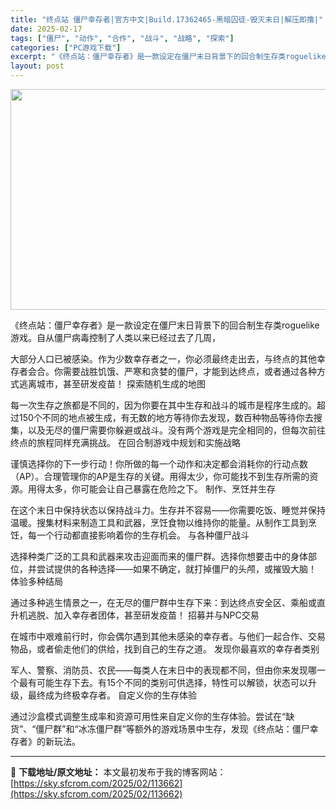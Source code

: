 ```yaml
---
title: "终点站 僵尸幸存者|官方中文|Build.17362465-黑暗囚徒-毁灭末日|解压即撸|"
date: 2025-02-17
tags: ["僵尸", "动作", "合作", "战斗", "战略", "探索"]
categories: ["PC游戏下载"]
excerpt: "《终点站：僵尸幸存者》是一款设定在僵尸末日背景下的回合制生存类roguelike游戏。自从僵尸病毒控制了人类以来已经过去了几周， 大部分人口已被感染。作为少数幸存者之一，你必须最终走出去，与终点的其他幸存者会合。你需要战胜饥饿、严寒和贪婪的僵尸，才能到达终点，或者通过各种方式逃离城市，甚至研发疫苗！&hellip;"
layout: post
---
```


<img class="aligncenter size-full wp-image-113671" src="https://sky.sfcrom.com/wp-content/uploads/2025/02/2025021714094498.webp" alt="" width="616" height="353" />

《终点站：僵尸幸存者》是一款设定在僵尸末日背景下的回合制生存类roguelike游戏。自从僵尸病毒控制了人类以来已经过去了几周，

大部分人口已被感染。作为少数幸存者之一，你必须最终走出去，与终点的其他幸存者会合。你需要战胜饥饿、严寒和贪婪的僵尸，才能到达终点，或者通过各种方式逃离城市，甚至研发疫苗！
探索随机生成的地图

每一次生存之旅都是不同的，因为你要在其中生存和战斗的城市是程序生成的。超过150个不同的地点被生成，有无数的地方等待你去发现，数百种物品等待你去搜集，以及无尽的僵尸需要你躲避或战斗。没有两个游戏是完全相同的，但每次前往终点的旅程同样充满挑战。
在回合制游戏中规划和实施战略

谨慎选择你的下一步行动！你所做的每一个动作和决定都会消耗你的行动点数（AP）。合理管理你的AP是生存的关键。用得太少，你可能找不到生存所需的资源。用得太多，你可能会让自己暴露在危险之下。
制作、烹饪并生存

在这个末日中保持状态以保持战斗力。生存并不容易——你需要吃饭、睡觉并保持温暖。搜集材料来制造工具和武器，烹饪食物以维持你的能量。从制作工具到烹饪，每一个行动都直接影响着你的生存机会。
与各种僵尸战斗

选择种类广泛的工具和武器来攻击迎面而来的僵尸群。选择你想要击中的身体部位，并尝试提供的各种选择——如果不确定，就打掉僵尸的头颅，或摧毁大脑！
体验多种结局

通过多种逃生情景之一，在无尽的僵尸群中生存下来：到达终点安全区、乘船或直升机逃脱、加入幸存者团体，甚至研发疫苗！
招募并与NPC交易

在城市中艰难前行时，你会偶尔遇到其他未感染的幸存者。与他们一起合作、交易物品，或者偷走他们的供给，找到自己的生存之道。
发现你最喜欢的幸存者类别

军人、警察、消防员、农民——每类人在末日中的表现都不同，但由你来发现哪一个最有可能生存下去。有15个不同的类别可供选择，特性可以解锁，状态可以升级，最终成为终极幸存者。
自定义你的生存体验

通过沙盒模式调整生成率和资源可用性来自定义你的生存体验。尝试在“缺货”、“僵尸群”和“冰冻僵尸群”等额外的游戏场景中生存，发现《终点站：僵尸幸存者》的新玩法。

---
📖 **下载地址/原文地址：** 本文最初发布于我的博客网站：[https://sky.sfcrom.com/2025/02/113662](https://sky.sfcrom.com/2025/02/113662)
